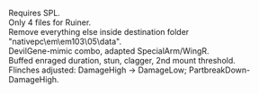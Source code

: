 Requires SPL. <br />
Only 4 files for Ruiner. <br />
Remove everything else inside destination folder "nativepc\em\em103\05\data". <br />
DevilGene-mimic combo, adapted SpecialArm/WingR. <br />
Buffed enraged duration, stun, clagger, 2nd mount threshold. <br />
Flinches adjusted: DamageHigh → DamageLow; PartbreakDown-DamageHigh. <br />
